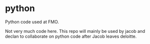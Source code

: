 python
======

Python code used at FMO.

Not very much code here. This repo will mainly be used by jacob and declan to collaborate on python code after Jacob leaves deloitte.
